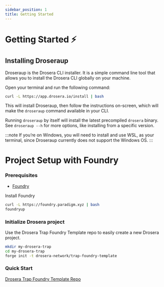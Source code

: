 ```yaml
---
sidebar_position: 1
title: Getting Started
---
```


# Getting Started ⚡

## Installing Droseraup

Droseraup is the Drosera CLI installer. It is a simple command line tool that allows you to install the Drosera CLI globally on your machine.

Open your terminal and run the following command:

```bash
curl -L https://app.drosera.io/install | bash
```

This will install Droseraup, then follow the instructions on-screen, which will make the `droseraup` command available in your CLI.

Running `droseraup` by itself will install the latest precompiled `drosera` binary. See `droseraup --h` for more options, like installing from a specific version.

:::note
If you’re on Windows, you will need to install and use WSL, as your terminal, since Droseraup currently does not support the Windows OS.
:::

# Project Setup with Foundry

### Prerequisites

- [Foundry](https://book.getfoundry.sh/getting-started/installation)

Install Foundry

```bash
curl -L https://foundry.paradigm.xyz | bash
foundryup
```

### Initialize Drosera project

Use the Drosera Trap Foundry Template repo to easily create a new Drosera project.

```bash
mkdir my-drosera-trap
cd my-drosera-trap
forge init -t drosera-network/trap-foundry-template
```

### Quick Start

[Drosera Trap Foundry Template Repo](https://github.com/drosera-network/trap-foundry-template)
